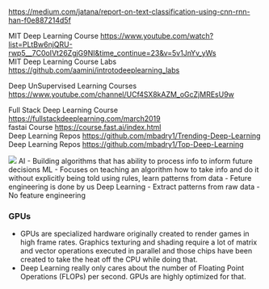 https://medium.com/jatana/report-on-text-classification-using-cnn-rnn-han-f0e887214d5f </br>

MIT Deep Learning Course https://www.youtube.com/watch?list=PLtBw6njQRU-rwp5__7C0oIVt26ZgjG9NI&time_continue=23&v=5v1JnYv_yWs </br>
MIT Deep Learning Course Labs https://github.com/aamini/introtodeeplearning_labs </br>

Deep UnSupervised Learning Courses https://www.youtube.com/channel/UCf4SX8kAZM_oGcZjMREsU9w </br>

Full Stack Deep Learning Course https://fullstackdeeplearning.com/march2019 </br>
fastai Course https://course.fast.ai/index.html </br>
Deep Learning Repos https://github.com/mbadry1/Trending-Deep-Learning </br>
Deep Learning Repos https://github.com/mbadry1/Top-Deep-Learning </br>

![](https://cdn-images-1.medium.com/max/1600/1*apv568PcFVOj-uCgBlXDNA.jpeg)
AI - Building algorithms that has ability to process info to inform future decisions
ML - Focuses on teaching an algorithm how to take info and do it without explicitly being told using rules, learn patterns from data - Feture engineering is done by us
Deep Learning - Extract patterns from raw data - No feature engineering

### GPUs
* GPUs are specialized hardware originally created to render games in high frame rates. Graphics texturing and shading require a lot of matrix and vector operations executed in parallel and those chips have been created to take the heat off the CPU while doing that.
* Deep Learning really only cares about the number of Floating Point Operations (FLOPs) per second. GPUs are highly optimized for that.



